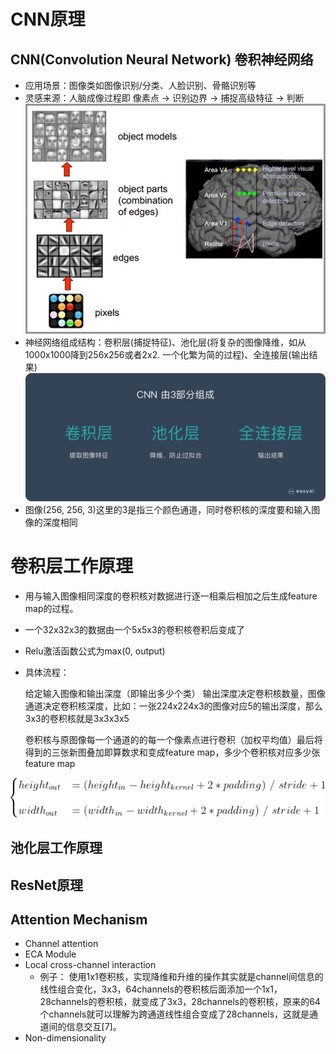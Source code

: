 # CNN原理

## CNN(Convolution Neural Network) 卷积神经网络
+ 应用场景：图像类如图像识别/分类、人脸识别、骨骼识别等
+ 灵感来源：人脑成像过程即 像素点 -> 识别边界 -> 捕捉高级特征 -> 判断
![img](./images/img.png)
+ 神经网络组成结构：卷积层(捕捉特征)、池化层(将复杂的图像降维，如从1000x1000降到256x256或者2x2. 一个化繁为简的过程)、全连接层(输出结果)
![img](./images/img_1.png)
+ 图像(256, 256, 3)这里的3是指三个颜色通道，同时卷积核的深度要和输入图像的深度相同
# 卷积层工作原理
+ 用与输入图像相同深度的卷积核对数据进行逐一相乘后相加之后生成feature map的过程。
+ 一个32x32x3的数据由一个5x5x3的卷积核卷积后变成了
+ Relu激活函数公式为max(0, output)
+ 具体流程：

  给定输入图像和输出深度（即输出多少个类） 输出深度决定卷积核数量，图像通道决定卷积核深度，比如：一张224x224x3的图像对应5的输出深度，那么3x3的卷积核就是3x3x3x5

  卷积核与原图像每一个通道的的每一个像素点进行卷积（加权平均值）最后将得到的三张新图叠加即算数求和变成feature map，多少个卷积核对应多少张feature map 

![img](./images/img_2.png)

## 池化层工作原理
## ResNet原理

## Attention Mechanism
+ Channel attention
+ ECA Module
+ Local cross-channel interaction
  + 例子： 使用1x1卷积核，实现降维和升维的操作其实就是channel间信息的线性组合变化，3x3，64channels的卷积核后面添加一个1x1，28channels的卷积核，就变成了3x3，28channels的卷积核，原来的64个channels就可以理解为跨通道线性组合变成了28channels，这就是通道间的信息交互[7]。
+ Non-dimensionality
